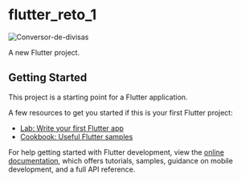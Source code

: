 # flutter_reto_1

![Conversor-de-divisas](https://user-images.githubusercontent.com/113075791/200734248-d0d097ac-53f4-4a0c-bb8d-fe0c6f8d2453.gif)



A new Flutter project.

## Getting Started

This project is a starting point for a Flutter application.

A few resources to get you started if this is your first Flutter project:

- [Lab: Write your first Flutter app](https://docs.flutter.dev/get-started/codelab)
- [Cookbook: Useful Flutter samples](https://docs.flutter.dev/cookbook)

For help getting started with Flutter development, view the
[online documentation](https://docs.flutter.dev/), which offers tutorials,
samples, guidance on mobile development, and a full API reference.
